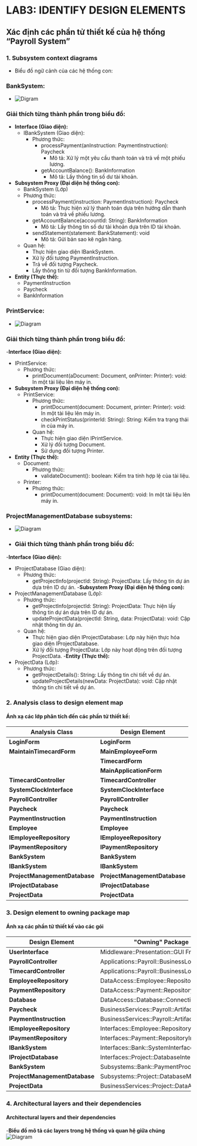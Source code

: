 # LAB3: IDENTIFY DESIGN ELEMENTS
## Xác định các phần tử thiết kế của hệ thống “Payroll System”
### 1. Subsystem context diagrams
- Biểu đồ ngữ cảnh của các hệ thống con:
### BankSystem:
+ ![Digram](https://www.planttext.com/api/plantuml/png/h5HBReCm4Drp2ejLkaWEWAegZTe5kqYSO68cgHKmQ3n6ZTgSh8iUgLUemIGnYIDrKIyGl7apy-PZVhw-buQ1sDPLqeBSmmv5MjYDEHZ6MgofUJ-auYCHxiWAZ14hqFl2MptiJqkDH6FMSAXHyqnfmsGbgqPdOWJp2_OmWF8DvJw8iKD-bhAncbTGWPOu0_-Pbvaec9JUESTUGAwt3TNGXmhy3UgoO73IUWdczEPTpWONecjKEVWTasDogJlNZBG5YQUArGaG-T_AXln_whvJvbJkgsR5LzEvJJcHomJQm81VUXhO2IMg3ccK4s50xGrbOpSLnaE_k4vded-EggS2X_AdNHp1gAQx6KkN83V6OdalsLKF9pblLYkmIKk4vsb4KaC7gWA7nIZ3b89zcS-VOdF9H3fk3veqmlTjSYn2jgHlETVLUIefxFg0uSO-VYuMuSLrJ5MtrN0T77Nfxat_0_W5003__mC0)
### Giải thích từng thành phần trong biểu đồ:
- **Interface (Giao diện):**
  - IBankSystem (Giao diện):
    + Phương thức:
      + processPayment(anInstruction: PaymentInstruction): Paycheck
        + Mô tả: Xử lý một yêu cầu thanh toán và trả về một phiếu lương.
      + getAccountBalance(): BankInformation
        + Mô tả: Lấy thông tin số dư tài khoản.
- **Subsystem Proxy (Đại diện hệ thống con):**
  -  BankSystem (Lớp)
    + Phương thức:
      + processPayment(instruction: PaymentInstruction): Paycheck
        + Mô tả: Thực hiện xử lý thanh toán dựa trên hướng dẫn thanh toán và trả về phiếu lương.
      + getAccountBalance(accountId: String): BankInformation
        + Mô tả: Lấy thông tin số dư tài khoản dựa trên ID tài khoản.
      + sendStatement(statement: BankStatement): void
        + Mô tả: Gửi bản sao kê ngân hàng.
    + Quan hệ:
      + Thực hiện giao diện IBankSystem.
      + Xử lý đối tượng PaymentInstruction.
      + Trả về đối tượng Paycheck.
      + Lấy thông tin từ đối tượng BankInformation.
- **Entity (Thực thể):**
  - PaymentInstruction
  - Paycheck
  - BankInformation
        
### PrintService:
+ ![Diagram](https://www.planttext.com/api/plantuml/png/Z9DDRi8m48NtEOML5KWD1uYgYWLTP8UK4mpEG2qSEx8d4QZbP5rm9AvGvyUDGr2fLoFFyyoNDvFRztLj2GpLfOmgu4Su88lpUcVFbh1aMwDFvvXzHimTBi5QToKKvMWQmN58zATg4nlDwn8LBOeXI9c_UkaLQDA-1ffboXejYg06_q1-x3iGK6qNmvEiI5bEBZuiVT2zkaINQEH-LoJe3jTtdw1wkB5ioA1TnnPybjbhKy8yaIH986f0YW88Vvrmn3kj9O8QaE_DH3FtCVpa86SxLnuafEP0GgidSCzc54vawctMCks1exTN-0kM_NCbOFDW9xJQ_h4L7SEaV9AyZJDDMLmPpT5QjF5SvzrrihfJJ4bVlrQhwJexeIWhYMrn9r-ZAjeVumS00F__0m00)
### Giải thích từng thành phần trong biểu đồ:
-**Interface (Giao diện):**
  - IPrintService:
    + Phương thức:
      + printDocument(aDocument: Document, onPrinter: Printer): void: In một tài liệu lên máy in.
- **Subsystem Proxy (Đại diện hệ thống con):**
  - PrintService:
    + Phương thức:
      + printDocument(document: Document, printer: Printer): void: In một tài liệu lên máy in.
      + checkPrintStatus(printerld: String): String: Kiểm tra trạng thái in của máy in.
    + Quan hệ:
      + Thực hiện giao diện IPrintService.
      + Xử lý đối tượng Document.
      + Sử dụng đối tượng Printer.
- **Entity (Thực thể):**
  - Document:
    + Phương thức:
      + validateDocument(): boolean: Kiểm tra tính hợp lệ của tài liệu.
  - Printer:
    + Phương thức:
      + printDocument(document: Document): void: In một tài liệu lên máy in.
        
### ProjectManagementDatabase subsystems:
+ ![Diagram](https://www.planttext.com/api/plantuml/png/h5D1JiCm4Bpd5LPEhOJxW0YX7i8X1n1INx29jv71TY9xNQYWB-F0a_W2Jfg8H0u8fFfaxSxCUcVNd-yVMqTWoMkLj50zGOqitVdI7HsXPW-sUJccx3LXuLGAdEj2ZrZH7PY0rMWe1u8I70weywcH1c1Xzisg7UuYOpkoqjJhR1Jgw1EYRmKGJd8nzue52Cm4WjoXaQBNEIMdvBkNMqEIbbleYBD7HvNYt3reNCYMNeIECoOQNogS98Avv5t4u9mlcfKZWLHkjLweCNTc01fyplzkHc48xHug7FsGOu0L4u5BJBCl_FEkS7up6qF6Kej12m_eql_nphu4LjJ2zTjcyyk-1gxKhUg3WRv58xfly0K00F__0m00)
+ ### Giải thích từng thành phần trong biểu đồ:
-**Interface (Giao diện):**
  - IProjectDatabase (Giao diện):
    + Phương thức:
      + getProjectInfo(projectId: String): ProjectData: Lấy thông tin dự án dựa trên ID dự án.
-**Subsystem Proxy (Đại diện hệ thống con):**
  - ProjectManagementDatabase (Lớp):
    + Phương thức:
      + getProjectInfo(projectId: String): ProjectData: Thực hiện lấy thông tin dự án dựa trên ID dự án.
      + updateProjectData(projectld: String, data: ProjectData): void: Cập nhật thông tin dự án.
    + Quan hệ:
      + Thực hiện giao diện IProjectDatabase: Lớp này hiện thực hóa giao diện IProjectDatabase.
      + Xử lý đối tượng ProjectData: Lớp này hoạt động trên đối tượng ProjectData.
-**Entity (Thực thể):**
  - ProjectData (Lớp):
    + Phương thức:
      + getProjectDetails(): String: Lấy thông tin chi tiết về dự án.
      + updateProjectDetails(newData: ProjectData): void: Cập nhật thông tin chi tiết về dự án.

### 2. Analysis class to design element map
#### Ánh xạ các lớp phân tích đến các phần tử thiết kế:

|       **Analysis Class**       |       **Design Element**        |
|--------------------------------|---------------------------------|
| **LoginForm**                  | **LoginForm**                   |
| **MaintainTimecardForm**       | **MainEmployeeForm**            |
|                                | **TimecardForm**                |
|                                |  **MainApplicationForm**        |
| **TimecardController**         | **TimecardController**          |
| **SystemClockInterface**       | **SystemClockInterface**        |
| **PayrollController**          | **PayrollController**           |
| **Paycheck**                   | **Paycheck**                    |
| **PaymentInstruction**         | **PaymentInstruction**          |
| **Employee**                   | **Employee**                    |
| **IEmployeeRepository**        | **IEmployeeRepository**         |
| **IPaymentRepository**         | **IPaymentRepository**          |
| **BankSystem**                 | **BankSystem**                  |
| **IBankSystem**                | **IBankSystem**                 |
| **ProjectManagementDatabase**  | **ProjectManagementDatabase**   |
| **IProjectDatabase**           | **IProjectDatabase**            |
| **ProjectData**                | **ProjectData**                 |


### 3. Design element to owning package map
#### Ánh xạ các phần tử thiết kế vào các gói

|    **Design Element**      |           **"Owning" Package**             |
|----------------------------|--------------------------------------------|
| **UserInterface**          | Middleware::Presentation::GUI Framework    |
| **PayrollController**      | Applications::Payroll::BusinessLogic       |
| **TimecardController**     | Applications::Payroll::BusinessLogic       |
| **EmployeeRepository**     | DataAccess::Employee::Repository           |
| **PaymentRepository**      | DataAccess::Payment::Repository            |
| **Database**               | DataAccess::Database::Connection           |
| **Paycheck**               | BusinessServices::Payroll::Artifacts       |
| **PaymentInstruction**     | BusinessServices::Payroll::Artifacts       |
| **IEmployeeRepository**    | Interfaces::Employee::RepositoryInterface  |
| **IPaymentRepository**     | Interfaces::Payment::RepositoryInterface   |
| **IBankSystem**            | Interfaces::Bank::SystemInterface          |
| **IProjectDatabase**       | Interfaces::Project::DatabaseInterface     |
| **BankSystem**             | Subsystems::Bank::PaymentProcessing        |
| **ProjectManagementDatabase** | Subsystems::Project::DatabaseManagement |
| **ProjectData**            | BusinessServices::Project::DataArtifacts   |

### 4. Architectural layers and their dependencies
#### Architectural layers and their dependencies
-**Biểu đồ mô tả các layers trong hệ thống và quan hệ giữa chúng**
![Diagram](https://planttext.com/api/plantuml/png/V9FDJeD04CVlFCM4U-FTWschhJ5farhqP3nCjzDsPJzmTqWanYVpu2Fv2kv2Fy3GdWZ3_dyp_0P-lt-6dj5ngLNYSsaATAYXG97ZbZAk584ZmMYsYf9aNuVqsPE31yFaDYW8PbYHI-4p0NYPsQqqK-lqQxoRepIZeb1I84jxgZz9JGBTkYbyjT3Zqaj3taC4YGvwWPMpIjrQm_5AheFwLvxeGjcA29PKM2_PkghRw0uPOIH4tQlL9TPNwAb3QKEQIJGPFeUUV0Gp1XLavSfNdabtMupHv5bTRsZElWN9SpGX7RcT4HPEHj5rXvPT60nk-fJ0DQIXhPQS9htwcs2FjPXSqdj9dk7mE33wJjQ87ZSHyLYIgqAkPxHBiIcnsC5nQr51WFGThYb7HSViLHOU7uFdkhVKrwR8h66_pV11UtQbYAOk40xxYF5xCkIGAIB4ZaH-oTVvDP_UVtycZBAnQP8CmtZnr_m3003__mC0)

